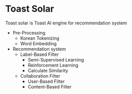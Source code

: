 # Toast Solar
Toast solar is Toast AI engine for recommendation system

* Pre-Processing
    * Korean Tokenizing
    * Word Embedding
* Recommendation system
    * Label-Based Filter
        * Semi-Supervised Learning
        * Reinforcement Learning
        * Calculate Similarity
    * Collaboration Filter
        * User-Based Filter
        * Content-Based Filter